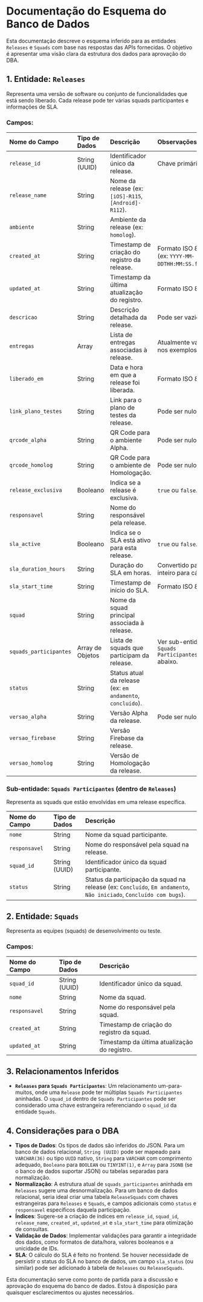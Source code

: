# Documentação do Esquema do Banco de Dados

Esta documentação descreve o esquema inferido para as entidades `Releases` e `Squads` com base nas respostas das APIs fornecidas. O objetivo é apresentar uma visão clara da estrutura dos dados para aprovação do DBA.

## 1. Entidade: `Releases`

Representa uma versão de software ou conjunto de funcionalidades que está sendo liberado. Cada release pode ter várias squads participantes e informações de SLA.

### Campos:

| Nome do Campo        | Tipo de Dados | Descrição                                            | Observações                                     |
| :------------------- | :------------ | :--------------------------------------------------- | :---------------------------------------------- |
| `release_id`         | String (UUID) | Identificador único da release.                      | Chave primária.                                 |
| `release_name`       | String        | Nome da release (ex: `[iOS]-R115`, `[Android]-R112`). |                                                 |
| `ambiente`           | String        | Ambiente da release (ex: `homolog`).                 |                                                 |
| `created_at`         | String        | Timestamp de criação do registro da release.         | Formato ISO 8601 (ex: `YYYY-MM-DDTHH:MM:SS.ffffff`). |
| `updated_at`         | String        | Timestamp da última atualização do registro.         | Formato ISO 8601.                               |
| `descricao`          | String        | Descrição detalhada da release.                      | Pode ser vazio.                                 |
| `entregas`           | Array         | Lista de entregas associadas à release.              | Atualmente vazio nos exemplos.                  |
| `liberado_em`        | String        | Data e hora em que a release foi liberada.           | Formato ISO 8601.                               |
| `link_plano_testes`  | String        | Link para o plano de testes da release.              | Pode ser nulo.                                  |
| `qrcode_alpha`       | String        | QR Code para o ambiente Alpha.                       | Pode ser nulo.                                  |
| `qrcode_homolog`     | String        | QR Code para o ambiente de Homologação.              | Pode ser nulo.                                  |
| `release_exclusiva`  | Booleano      | Indica se a release é exclusiva.                     | `true` ou `false`.                              |
| `responsavel`        | String        | Nome do responsável pela release.                    |                                                 |
| `sla_active`         | Booleano      | Indica se o SLA está ativo para esta release.        | `true` ou `false`.                              |
| `sla_duration_hours` | String        | Duração do SLA em horas.                             | Convertido para inteiro para cálculos.          |
| `sla_start_time`     | String        | Timestamp de início do SLA.                          | Formato ISO 8601.                               |
| `squad`              | String        | Nome da squad principal associada à release.         |                                                 |
| `squads_participantes` | Array de Objetos | Lista de squads que participam da release.           | Ver sub-entidade `Squads Participantes` abaixo. |
| `status`             | String        | Status atual da release (ex: `em andamento`, `concluído`). |                                                 |
| `versao_alpha`       | String        | Versão Alpha da release.                             | Pode ser nulo.                                  |
| `versao_firebase`    | String        | Versão Firebase da release.                          |                                                 |
| `versao_homolog`     | String        | Versão de Homologação da release.                    |                                                 |

### Sub-entidade: `Squads Participantes` (dentro de `Releases`)

Representa as squads que estão envolvidas em uma release específica.

| Nome do Campo | Tipo de Dados | Descrição                                    |
| :------------ | :------------ | :------------------------------------------- |
| `nome`        | String        | Nome da squad participante.                  |
| `responsavel` | String        | Nome do responsável pela squad na release.   |
| `squad_id`    | String (UUID) | Identificador único da squad participante.   |
| `status`      | String        | Status da participação da squad na release (ex: `Concluído`, `Em andamento`, `Não iniciado`, `Concluído com bugs`). |

## 2. Entidade: `Squads`

Representa as equipes (squads) de desenvolvimento ou teste.

### Campos:

| Nome do Campo | Tipo de Dados | Descrição                               |
| :------------ | :------------ | :-------------------------------------- |
| `squad_id`    | String (UUID) | Identificador único da squad.           | Chave primária.                         |
| `nome`        | String        | Nome da squad.                          |
| `responsavel` | String        | Nome do responsável pela squad.         |
| `created_at`  | String        | Timestamp de criação do registro da squad. | Formato ISO 8601.                       |
| `updated_at`  | String        | Timestamp da última atualização do registro. | Formato ISO 8601.                       |

## 3. Relacionamentos Inferidos

- **`Releases` para `Squads Participantes`**: Um relacionamento um-para-muitos, onde uma `Release` pode ter múltiplas `Squads Participantes` aninhadas. O `squad_id` dentro de `Squads Participantes` pode ser considerado uma chave estrangeira referenciando o `squad_id` da entidade `Squads`.

## 4. Considerações para o DBA

- **Tipos de Dados**: Os tipos de dados são inferidos do JSON. Para um banco de dados relacional, `String (UUID)` pode ser mapeado para `VARCHAR(36)` ou tipo `UUID` nativo, `String` para `VARCHAR` com comprimento adequado, `Booleano` para `BOOLEAN` ou `TINYINT(1)`, e `Array` para `JSONB` (se o banco de dados suportar JSON) ou tabelas separadas para normalização.
- **Normalização**: A estrutura atual de `squads_participantes` aninhada em `Releases` sugere uma desnormalização. Para um banco de dados relacional, seria ideal criar uma tabela `ReleaseSquads` com chaves estrangeiras para `Releases` e `Squads`, e campos adicionais como `status` e `responsavel` específicos daquela participação.
- **Índices**: Sugere-se a criação de índices em `release_id`, `squad_id`, `release_name`, `created_at`, `updated_at` e `sla_start_time` para otimização de consultas.
- **Validação de Dados**: Implementar validações para garantir a integridade dos dados, como formatos de data/hora, valores booleanos e a unicidade de IDs.
- **SLA**: O cálculo do SLA é feito no frontend. Se houver necessidade de persistir o status do SLA no banco de dados, um campo `sla_status` (ou similar) pode ser adicionado à tabela de `Releases` ou `ReleaseSquads`.

Esta documentação serve como ponto de partida para a discussão e aprovação do esquema do banco de dados. Estou à disposição para quaisquer esclarecimentos ou ajustes necessários.

